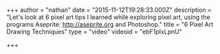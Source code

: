 +++
author = "nathan"
date = "2015-11-12T19:28:33.000Z"
description = "Let's look at 6 pixel art tips I learned while exploring pixel art, using the programs Aseprite: http://aseprite.org and Photoshop."
title = "6 Pixel Art Drawing Techniques"
type = "video"
videoid = "ebF1pIxLpnU"

+++

